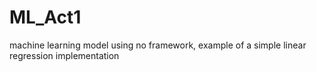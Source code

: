 # ML_Act1
machine learning model using no framework, example of a simple linear regression implementation
